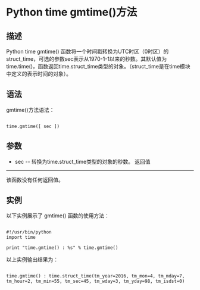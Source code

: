 Python time gmtime()方法
======================

  描述
--

 Python time gmtime() 函数将一个时间戳转换为UTC时区（0时区）的struct\_time，可选的参数sec表示从1970-1-1以来的秒数。其默认值为time.time()，函数返回time.struct\_time类型的对象。（struct\_time是在time模块中定义的表示时间的对象）。

 语法
--

 gmtime()方法语法：

 
```

time.gmtime([ sec ])

```

 参数
--

  * sec -- 转换为time.struct\_time类型的对象的秒数。
  返回值
---

 该函数没有任何返回值。

 实例
--

 以下实例展示了 gmtime() 函数的使用方法：

 
```

#!/usr/bin/python
import time

print "time.gmtime() : %s" % time.gmtime()

```

 以上实例输出结果为：

 
```

time.gmtime() : time.struct_time(tm_year=2016, tm_mon=4, tm_mday=7, tm_hour=2, tm_min=55, tm_sec=45, tm_wday=3, tm_yday=98, tm_isdst=0)

```